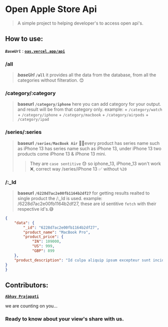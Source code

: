 
# Open Apple Store Api
>  A simple project to helping developer's to access open api's.

## How to use:

***`BaseUrl`*** : **[`oas.vercel.app/api`](https://oas.vercel.app/api)** 

### /all
>***baseUrl*** **`/all`**
> it provides all the data from the database, from all the categories without filteration. 😊
### /category/:category
>**baseurl** **`/category/iphone`**
> here you can add category for your output. and result will be from that category only.
> example: + `/category/watch`
>          + `/category/iphone`
>          + `/category/macbook`
>          + `/category/airpods`
>          + `/category/ipad`

### /series/:series

>**baseurl** **`/series/MacBook Air`**
>🧑‍💻every product has series name such as iPhone 13 has series name such as iPhone 13, under  iPhone 13 two products come iPhone 13 & iPhone 13 mini.
>>They are `case sentitive` 😓 so iphone_13, iPhone_13 won't work ❌,
>correct way /series/iPhone 13 ✅
>without `%20`
### /:_Id
>**baseurl** **`/6228d7ac2e00fb1164b2df27`**
> for getting results realted to single product the /:_Id is used.
> example: /6228d7ac2e00fb1164b2df27,
> these are id sentitive `fetch` with their respective id's.😅
```json
{
    "data": {
        "_id": "6228d7ac2e00fb1164b2df27",
        "product_name": "MacBook Pro",
        "product_price": {
            "IN": 109000,
            "US": 999,
            "GBP": 899
    },
    "product_description": "Id culpa aliquip ipsum excepteur sunt incididunt laboris magna incididunt nostrud.",
}
}
```


## Contributors:


**[`Abhay Prajapati`](https://www.twitter.com/AbhayPrajapati_)**

we are counting on you...

### Ready to know about your view's share with us.

